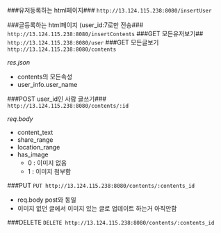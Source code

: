 ###유저등록하는 html페이지###
`http://13.124.115.238:8080/insertUser`

###글등록하는 html페이지 (user_id:7로만 전송###
`http://13.124.115.238:8080/insertContents`
###GET 모든유저보기##
`http://13.124.115.238:8080/user`
###GET 모든글보기
`http://13.124.115.238:8080/contents`

_res.json_

- contents의 모든속성
- user_info.user_name

###POST user_id인 사람 글쓰기###
`http://13.124.115.238:8080/contents/:id`

_req.body_

- content_text
- share_range
- location_range
- has_image
	- 0 : 이미지 없음
	- 1 : 이미지 첨부함

###PUT
`PUT http://13.124.115.238:8080/contents/:contents_id`

- req.body post와 동일
- 이미지 없던 글에서 이미지 있는 글로 업데이트 하는거 아직안함

###DELETE
`DELETE http://13.124.115.238:8080/contents/:contents_id`
